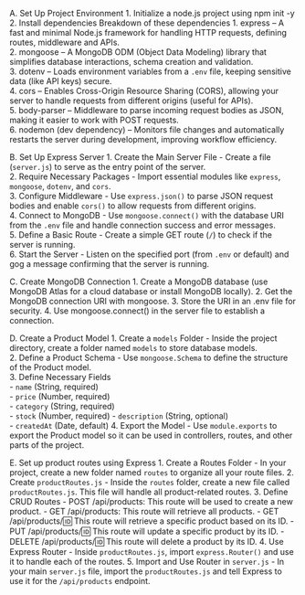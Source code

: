 A. Set Up Project Environment
    1. Initialize a node.js project using npm init -y
    2. Install dependencies
    Breakdown of these dependencies
    1. express – A fast and minimal Node.js framework for handling HTTP requests, defining routes, middleware and APIs.  
    2. mongoose – A MongoDB ODM (Object Data Modeling) library that simplifies database interactions, schema creation and validation.  
    3. dotenv – Loads environment variables from a `.env` file, keeping sensitive data (like API keys) secure.  
    4. cors – Enables Cross-Origin Resource Sharing (CORS), allowing your server to handle requests from different origins (useful for APIs).  
    5. body-parser – Middleware to parse incoming request bodies as JSON, making it easier to work with POST requests.  
    6. nodemon (dev dependency) – Monitors file changes and automatically restarts the server during development, improving workflow efficiency.

B. Set Up Express Server
    1. Create the Main Server File - Create a file (`server.js`) to serve as the entry point of the server.  
    2. Require Necessary Packages - Import essential modules like `express`, `mongoose`, `dotenv`, and `cors`.  
    3. Configure Middleware - Use `express.json()` to parse JSON request bodies and enable `cors()` to allow requests from different origins.  
    4. Connect to MongoDB - Use `mongoose.connect()` with the database URI from the `.env` file and handle connection success and error messages.  
    5. Define a Basic Route - Create a simple GET route (`/`) to check if the server is running.  
    6. Start the Server - Listen on the specified port (from `.env` or default) and gog a message confirming that the server is running.

C. Create MongoDB Connection
    1. Create a MongoDB database (use MongoDB Atlas for a cloud database or install MongoDB locally).
    2. Get the MongoDB connection URI with mongoose.
    3. Store the URI in an .env file for security.
    4. Use mongoose.connect() in the server file to establish a connection.

D. Create a Product Model
    1. Create a `models` Folder - Inside the project directory, create a folder named `models` to store database models.  
    2. Define a Product Schema - Use `mongoose.Schema` to define the structure of the Product model.  
    3. Define Necessary Fields  
        - `name` (String, required)  
        - `price` (Number, required)  
        - `category` (String, required)  
        - `stock` (Number, required)
        - `description` (String, optional)  
        - `createdAt` (Date, default)
    4. Export the Model - Use `module.exports` to export the Product model so it can be used in controllers, routes, and other parts of the project.  

E. Set up product routes using Express
    1. Create a Routes Folder - In your project, create a new folder named `routes` to organize all your route files.
    2. Create `productRoutes.js` - Inside the `routes` folder, create a new file called `productRoutes.js`. This file will handle all product-related routes.
    3. Define CRUD Routes
        - POST /api/products: This route will be used to create a new product.
        - GET /api/products: This route will retrieve all products.
        - GET /api/products/:id: This route will retrieve a specific product based on its ID.
        - PUT /api/products/:id: This route will update a specific product by its ID.
        - DELETE /api/products/:id: This route will delete a product by its ID.
    4. Use Express Router - Inside `productRoutes.js`, import `express.Router()` and use it to handle each of the routes.
    5. Import and Use Router in `server.js` - In your main `server.js` file, import the `productRoutes.js` and tell Express to use it for the `/api/products` endpoint.
